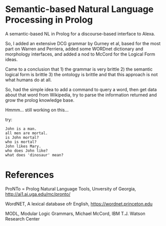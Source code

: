 # Semantic-based Natural Language Processing in Prolog

A semantic-based NL in Prolog for a discourse-based interface to Alexa.

So, I added an extensive DCG grammar by Gurney et al, based for the most part on Warren and Perriera, added some WORDnet dictionary and morphology interfaces, and added a nod to McCord for the Logical Form ideas.

Came to a conclusion that 1) the grammar is very brittle 2) the semantic logical form is brittle 3) the ontology is brittle and that this approach is not what humans do at all.

So, had the simple idea to add a command to query a word, then get data about that word from Wikipedia, try to parse the information returned and grow the prolog knowledge base. 

Hmmm... still working on this...

try: 

```
John is a man.
all men are mortal.
is John mortal?
who is mortal?
John likes Mary.
who does John like?
what does 'dinosaur' mean?

```

# References

ProNTo = Prolog Natural Language Tools, Unversity of Georgia, http://ai1.ai.uga.edu/mc/pronto/

WordNET, A lexical database ofr English, https://wordnet.princeton.edu

MODL, Modular Logic Grammars, Michael McCord, IBM T.J. Watson Research Center


